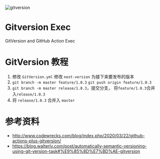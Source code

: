 ![gitversion](https://github.com/wjl0814/GitversionExec/workflows/gitversion/badge.svg)

# Gitversion Exec

GitVersion and GitHub Action Exec

# GitVersion 教程

1. 修改 `GitVersion.yml` 修改 `next-version` 为接下来要发布的版本
2. `git branch -m master feature/1.0.3` `git push origin feature/1.0.3`
3. `git branch -m master release/1.0.3`，提交分支， 将`feature/1.0.3`合并入`release/1.0.3`
4. 将 `release/1.0.3` 合并入 `master`

# 参考资料

- http://www.codewrecks.com/blog/index.php/2020/03/22/github-actions-plus-gitversion/
- https://blog.walterlv.com/post/automatically-semantic-versioning-using-git-version-task#%E9%85%8D%E7%BD%AE-gitversion
